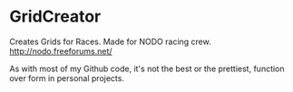 # GridCreator
Creates Grids for Races. Made for NODO racing crew. http://nodo.freeforums.net/

As with most of my Github code, it's not the best or the prettiest, function over form in personal projects.
